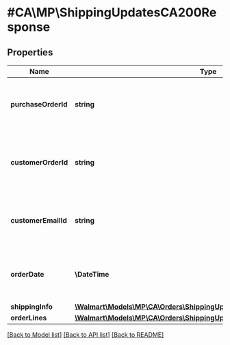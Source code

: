 # #CA\MP\ShippingUpdatesCA200Response

## Properties

Name | Type | Description | Notes
------------ | ------------- | ------------- | -------------
**purchaseOrderId** | **string** | A unique ID associated with the seller's purchase order |
**customerOrderId** | **string** | A unique ID associated with the sales order for specified customer |
**customerEmailId** | **string** | The email address of the customer for the sales order |
**orderDate** | **\DateTime** | The date the customer submitted the sales order |
**shippingInfo** | [**\Walmart\Models\MP\CA\Orders\ShippingUpdatesCA200ResponseShippingInfo**](ShippingUpdatesCA200ResponseShippingInfo.md) |  |
**orderLines** | [**\Walmart\Models\MP\CA\Orders\ShippingUpdatesCA200ResponseOrderLines**](ShippingUpdatesCA200ResponseOrderLines.md) |  |


[[Back to Model list]](../) [[Back to API list]](../../Api/CA/MP) [[Back to README]](../../README.md)
